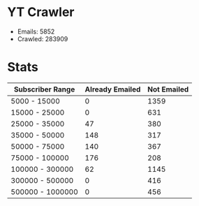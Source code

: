 # YT Crawler
- Emails: 5852
- Crawled: 283909

# Stats
| Subscriber Range  | Already Emailed | Not Emailed |
|-------|-------|-------|
| 5000 - 15000 | 0 | 1359 |
| 15000 - 25000 | 0 | 631 |
| 25000 - 35000 | 47 | 380 |
| 35000 - 50000 | 148 | 317 |
| 50000 - 75000 | 140 | 367 |
| 75000 - 100000 | 176 | 208 |
| 100000 - 300000 | 62 | 1145 |
| 300000 - 500000 | 0 | 416 |
| 500000 - 1000000 | 0 | 456 |
